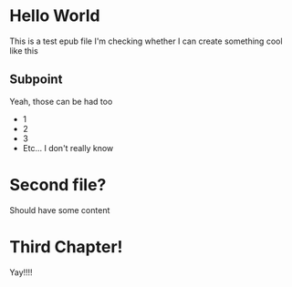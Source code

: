 # Hello World
This is a test epub file 
I'm checking whether I can create something cool like this
## Subpoint
Yeah, those can be had too
- 1
- 2
- 3
- Etc...
I don't really know
# Second file?
Should have some content
# Third Chapter!
Yay!!!!